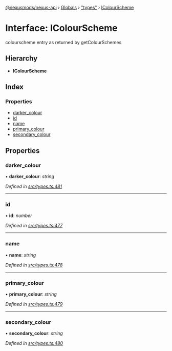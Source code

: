 [@nexusmods/nexus-api](../README.md) › [Globals](../globals.md) › ["types"](../modules/_types_.md) › [IColourScheme](_types_.icolourscheme.md)

# Interface: IColourScheme

colourscheme entry as returned by getColourSchemes

## Hierarchy

* **IColourScheme**

## Index

### Properties

* [darker_colour](_types_.icolourscheme.md#darker_colour)
* [id](_types_.icolourscheme.md#id)
* [name](_types_.icolourscheme.md#name)
* [primary_colour](_types_.icolourscheme.md#primary_colour)
* [secondary_colour](_types_.icolourscheme.md#secondary_colour)

## Properties

###  darker_colour

• **darker_colour**: *string*

*Defined in [src/types.ts:481](https://github.com/Nexus-Mods/node-nexus-api/blob/af3f187/src/types.ts#L481)*

___

###  id

• **id**: *number*

*Defined in [src/types.ts:477](https://github.com/Nexus-Mods/node-nexus-api/blob/af3f187/src/types.ts#L477)*

___

###  name

• **name**: *string*

*Defined in [src/types.ts:478](https://github.com/Nexus-Mods/node-nexus-api/blob/af3f187/src/types.ts#L478)*

___

###  primary_colour

• **primary_colour**: *string*

*Defined in [src/types.ts:479](https://github.com/Nexus-Mods/node-nexus-api/blob/af3f187/src/types.ts#L479)*

___

###  secondary_colour

• **secondary_colour**: *string*

*Defined in [src/types.ts:480](https://github.com/Nexus-Mods/node-nexus-api/blob/af3f187/src/types.ts#L480)*
